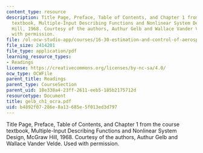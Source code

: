 ```yaml
---
content_type: resource
description: Title Page, Preface, Table of Contents, and Chapter 1 from the course
  textbook, Multiple-Input Describing Functions and Nonlinear System Design, McGraw
  Hill, 1968. Courtesy of the authors, Authur Gelb and Wallace Vander Velde. Used
  with permission.
file: /ol-ocw-studio-app/courses/16-30-estimation-and-control-of-aerospace-systems-spring-2004/b4892f07286e8a13685e5f013ed3d797_gelb_ch1_ocra.pdf
file_size: 2414201
file_type: application/pdf
learning_resource_types:
- Readings
license: https://creativecommons.org/licenses/by-nc-sa/4.0/
ocw_type: OCWFile
parent_title: Readings
parent_type: CourseSection
parent_uid: 18e338a4-23ff-2611-eeb5-185b2175712d
resourcetype: Document
title: gelb_ch1_ocra.pdf
uid: b4892f07-286e-8a13-685e-5f013ed3d797
---
```

Title Page, Preface, Table of Contents, and Chapter 1 from the course textbook, Multiple-Input Describing Functions and Nonlinear System Design, McGraw Hill, 1968. Courtesy of the authors, Authur Gelb and Wallace Vander Velde. Used with permission.